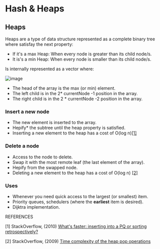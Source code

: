 # Hash & Heaps

## Heaps
Heaps are a type of data structure represented as a complete binary tree where satisfay the next property:
- If it's a max Heap: When every node is greater than its child node/s.
- It is's a min Heap: When every node is smaller than its child node/s.

Is internally represented as a vector where:

![image](https://user-images.githubusercontent.com/3811449/147384190-aeeb99a3-38a9-46c9-97f2-ae48f6d1afb8.png)


- The head of the array is the max (or min) element.
- The left child is in the 2* currentNode -1 position in the array.
- The right child is in the 2 * currentNode -2 position in the array.


### Insert a new node
- The new element is inserted to the array.
- Hepify* the subtree until the heap property is satisfied.
- Inserting a new element to the heap has a cost of O(log n)[[1]](#1)

### Delete a node
- Access to the node to delete.
- Swap it with the most remote leaf (the last element of the array).
- Hepify from the swapped node.
- Deleting a new element to the heap has a cost of O(log n) [[2]](#2)

### Uses
- Whenever you need quick access to the largest (or smallest) item.
- Priority queues, schedulers (where the **earliest** item is desired).
- Dijktra implementation.

REFERENCES

<a id="1">[1]</a> StackOverflow, (2010) [What's faster: inserting into a PQ or sorting retrospectively?](https://stackoverflow.com/questions/3759112/whats-faster-inserting-into-a-priority-queue-or-sorting-retrospectively/10761286)
       
<a id="2">[2]</a> StackOverflow, (2009) [Time complexity of the heap pop operations](https://stackoverflow.com/questions/52556930/time-complexity-of-the-heap-pop-operation)
